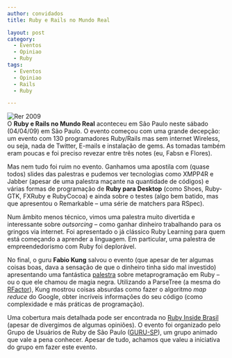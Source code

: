 ```yaml
---
author: convidados
title: Ruby e Rails no Mundo Real

layout: post
category:
  - Eventos
  - Opiniao
  - Ruby
tags:
  - Eventos
  - Opiniao
  - Rails
  - Ruby

---
```

![Rer 2009][1]  
O **Ruby e Rails no Mundo Real** aconteceu em São Paulo neste sábado (04/04/09) em São Paulo. O evento começou com uma grande decepção: um evento com 130 programadores Ruby/Rails mas sem internet Wireless, ou seja, nada de Twitter, E-mails e instalação de gems. As tomadas também eram poucas e foi preciso revezar entre três notes (eu, Fabsn e Flores). 

Mas nem tudo foi ruim no evento. Ganhamos uma apostila com (quase todos) slides das palestras e pudemos ver tecnologias como XMPP4R e Jabber (apesar de uma palestra maçante na quantidade de códigos) e várias formas de programação de **Ruby para Desktop** (como Shoes, Ruby-GTK, FXRuby e RubyCocoa) e ainda sobre o testes (algo bem batido, mas que apresentou o Remarkable – uma série de matchers para RSpec). 

Num âmbito menos técnico, vimos uma palestra muito divertida e interessante sobre *outsorcing* – como ganhar dinheiro trabalhando para os gringos via internet. Foi apresentado o já clássico Ruby Learning para quem está começando a aprender a linguagem. Em particular, uma palestra de empreendedorismo com Ruby foi deplorável. 

No final, o guru **Fabio Kung** salvou o evento (que apesar de ter algumas coisas boas, dava a sensação de que o dinheiro tinha sido mal investido) apresentando uma fantástica [palestra][2] sobre metaprogramação em Ruby – ou o que ele chamou de magia negra. Utilizando a ParseTree (a mesma do [RFactor][3]), Kung mostrou coisas absurdas como fazer o algoritmo *map reduce* do Google, obter incríveis informações do seu código (como complexidade e más práticas de programação). 

Uma cobertura mais detalhada pode ser encontrada no [Ruby Inside Brasil][4] (apesar de divergimos de algumas opiniões). O evento foi organizado pelo Grupo de Usuários de Ruby de São Paulo ([GURU-SP][5]), um grupo animado que vale a pena conhecer. Apesar de tudo, achamos que valeu a iniciativa do grupo em fazer este evento. 















 [1]: http://vidageek.net/wp-content/uploads/2009/04/rer-2009.png
 [2]: http://www.slideshare.net/fabiokung/ruby-muito-mais-que-reflexivo "palestra"
 [3]: http://vidageek.net/2009/02/09/refatorando-ruby-no-seu-editor/ "RFactor"
 [4]: http://www.rubyinside.com.br/cobertura-ruby-rails-no-mundo-real-2009-977 "Ruby Inside Brasil"
 [5]: http://www.guru-sp.org/ "GURU-SP"





